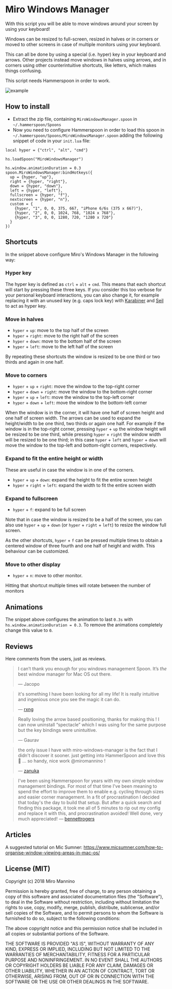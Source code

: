 # Miro Windows Manager

With this script you will be able to move windows around your screen by using your keyboard!

Windows can be resized to full-screen, resized in halves or in corners or moved to other screens in case of multiple monitors using your keyboard. 

This can all be done by using a special (i.e. hyper) key in your keyboard and arrows. Other projects instead move windows in halves using arrows, and in corners using other counterintuitive shortcuts, like letters, which makes things confusing.

This script needs Hammerspoon in order to work.

![example](https://github.com/miromannino/miro-windows-manager/raw/imgs/example.gif)

## How to install

 - Extract the zip file, containing `MiroWindowsManager.spoon` in `~/.hammerspoon/Spoons`
 - Now you need to configure Hammerspoon in order to load this spoon in `~/.hammerspoon/Spoons/MiroWindowsManager.spoon` adding the following snippet of code in your `init.lua` file:
```
local hyper = {"ctrl", "alt", "cmd"}

hs.loadSpoon("MiroWindowsManager")

hs.window.animationDuration = 0.3
spoon.MiroWindowsManager:bindHotkeys({
  up = {hyper, "up"},
  right = {hyper, "right"},
  down = {hyper, "down"},
  left = {hyper, "left"},
  fullscreen = {hyper, "f"},
  nextscreen = {hyper, "n"},
  custom = {
    {hyper, "1", 0, 0, 375, 667, "iPhone 6/6s (375 x 667)"},
    {hyper, "2", 0, 0, 1024, 768, "1024 x 768"},
    {hyper, "3", 0, 0, 1280, 720, "1280 x 720"}
  }
})
```

## Shortcuts

In the snippet above configure Miro's Windows Manager in the following way:

### Hyper key

 The hyper key is defined as `ctrl` + `alt` + `cmd`. This means that each shortcut will start by pressing these three keys. If you consider this too verbose for your personal keyboard interactions, you can also change it, for example replacing it with an unused key (e.g. caps lock key) with [Karabiner](https://pqrs.org/osx/karabiner/) and [Seil](https://pqrs.org/osx/karabiner/seil.html.en) to act as hyper key.

### Move in halves

 - `hyper` + `up`: move to the top half of the screen
 - `hyper` + `right`: move to the right half of the screen
 - `hyper` + `down`: move to the bottom half of the screen
 - `hyper` + `left`: move to the left half of the screen

By repeating these shortcuts the window is resized to be one third or two thirds and again in one half. 

### Move to corners

 - `hyper` + `up` + `right`: move the window to the top-right corner
 - `hyper` + `down` + `right`: move the window to the bottom-right corner
 - `hyper` + `up` + `left`: move the window to the top-left corner
 - `hyper` + `down` + `left`: move the window to the bottom-left corner

 When the window is in the corner, it will have one half of screen height and one half of screen width. 
 The arrows can be used to expand the height/width to be one third, two thirds or again one half. 
 For example if the window is in the top-right corner, pressing `hyper` + `up` the window height will be resized to be one third, while pressing `hyper` + `right` the window width will be resized to be one third; in this case `hyper` + `left` and `hyper` + `down` will move the window to the top-left and bottom-right corners, respectively.

### Expand to fit the entire height or width

These are useful in case the window is in one of the corners.

 - `hyper` + `up` + `down`: expand the height to fit the entire screen height
 - `hyper` + `right` + `left`: expand the width to fit the entire screen width

### Expand to fullscreen

 - `hyper` + `f`: expand to be full screen

Note that in case the window is resized to be a half of the screen, you can also use `hyper` + `up` + `down` (or `hyper` + `right` + `left`) to resize the window full screen.

As the other shortcuts, `hyper` + `f` can be pressed multiple times to obtain a centered window of three fourth and one half of height and width. This behaviour can be customized.

### Move to other display

 - `hyper` + `n`: move to other monitor.

 Hitting that shortcut multiple times will rotate between the number of monitors

## Animations

The snippet above configures the animation to last `0.3s` with `hs.window.animationDuration = 0.3`. To remove the animations completely change this value to `0`.

## Reviews

Here comments from the users, just as reviews.

> I can’t thank you enough for you windows management Spoon. It’s *the* best window manager for Mac OS out there.
>
> &mdash; Jacopo

> it's something I have been looking for all my life! It is really intuitive and ingenious once you see the magic it can do.
> 
> &mdash; [rxng](https://github.com/miromannino/hammerspoon-config/issues/1)

> Really loving the arrow based positioning, thanks for making this ! I can now uninstall “spectacle” which I was using for the same purpose but the key bindings were unintuitive.
>
> &mdash; Gaurav

> the only issue I have with miro-windows-manager is the fact that I didn't discover it sooner. just getting into HammerSpoon and love this 🥄 ... so handy, nice work @miromannino !
>
> &mdash; [zanuka](https://github.com/miromannino/miro-windows-manager/issues/13)

> I've been using Hammerspoon for years with my own simple window management bindings. For most of that time I've been meaning to spend the effort to improve them to enable e.g. cycling through sizes and easier corner management. In a fit of procrastination I decided that today's the day to build that setup. But after a quick search and finding this package, it took me all of 5 minutes to rip out my config and replace it with this, and procrastination avoided!
>Well done, very much appreciated!
> &mdash; [bennettrogers](https://github.com/miromannino/miro-windows-manager/issues/20#issuecomment-935631702)

## Articles

A suggested tutorial on Mic Sumner: https://www.micsumner.com/how-to-organise-window-viewing-areas-in-mac-os/


## License (MIT)

Copyright (c) 2018 Miro Mannino

Permission is hereby granted, free of charge, to any person obtaining a copy of this software and associated documentation files (the "Software"), to deal in the Software without restriction, including without limitation the rights to use, copy, modify, merge, publish, distribute, sublicense, and/or sell copies of the Software, and to permit persons to whom the Software is furnished to do so, subject to the following conditions:

The above copyright notice and this permission notice shall be included in all copies or substantial portions of the Software.

THE SOFTWARE IS PROVIDED "AS IS", WITHOUT WARRANTY OF ANY KIND, EXPRESS OR IMPLIED, INCLUDING BUT NOT LIMITED TO THE WARRANTIES OF MERCHANTABILITY, FITNESS FOR A PARTICULAR PURPOSE AND NONINFRINGEMENT. IN NO EVENT SHALL THE AUTHORS OR COPYRIGHT HOLDERS BE LIABLE FOR ANY CLAIM, DAMAGES OR OTHER LIABILITY, WHETHER IN AN ACTION OF CONTRACT, TORT OR OTHERWISE, ARISING FROM, OUT OF OR IN CONNECTION WITH THE SOFTWARE OR THE USE OR OTHER DEALINGS IN THE SOFTWARE.
